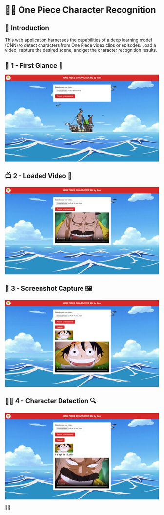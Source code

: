 # 🏴‍☠️ One Piece Character Recognition 

## 🌊 Introduction
This web application harnesses the capabilities of a deep learning model (CNN) to detect characters from One Piece video clips or episodes. Load a video, capture the desired scene, and get the character recognition results.

## 🧭 1 - First Glance 🌅
![First Glance](images_readme/image1.png)

## 📺 2 - Loaded Video 🎥
![Loaded Video](images_readme/image2.png)

## 📸 3 - Screenshot Capture 🖼
![Screenshot Capture](images_readme/image3.png)

## 🕵️‍♂️ 4 - Character Detection 🔍
![Character Detection](images_readme/image4.png)

🏴‍☠️

